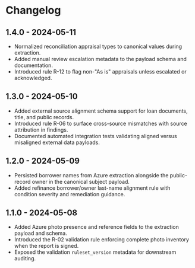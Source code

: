 # Changelog

## 1.4.0 - 2024-05-11
- Normalized reconciliation appraisal types to canonical values during extraction.
- Added manual review escalation metadata to the payload schema and documentation.
- Introduced rule R-12 to flag non-"As is" appraisals unless escalated or acknowledged.

## 1.3.0 - 2024-05-10
- Added external source alignment schema support for loan documents, title, and public records.
- Introduced rule R-06 to surface cross-source mismatches with source attribution in findings.
- Documented automated integration tests validating aligned versus misaligned external data payloads.

## 1.2.0 - 2024-05-09
- Persisted borrower names from Azure extraction alongside the public-record owner in the
  canonical subject payload.
- Added refinance borrower/owner last-name alignment rule with condition severity and
  remediation guidance.

## 1.1.0 - 2024-05-08
- Added Azure photo presence and reference fields to the extraction payload and schema.
- Introduced the R-02 validation rule enforcing complete photo inventory when the report is signed.
- Exposed the validation `ruleset_version` metadata for downstream auditing.
